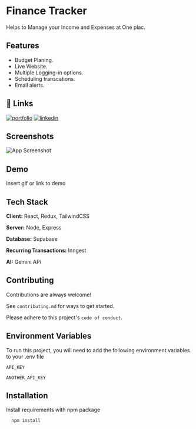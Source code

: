 
# Finance Tracker 

Helps to Manage your Income and Expenses at One plac. 


## Features

- Budget Planing.
- Live Website.
- Multiple Logging-in options.
- Scheduling transcations.
- Email alerts.


## 🔗 Links
[![portfolio](https://img.shields.io/badge/my_portfolio-000?style=for-the-badge&logo=ko-fi&logoColor=white)](https://katherineoelsner.com/)
[![linkedin](https://img.shields.io/badge/linkedin-0A66C2?style=for-the-badge&logo=linkedin&logoColor=white)](https://www.linkedin.com/in/bharathganeshn/)



## Screenshots

![App Screenshot](https://via.placeholder.com/468x300?text=App+Screenshot+Here)


## Demo

Insert gif or link to demo


## Tech Stack

**Client:** React, Redux, TailwindCSS

**Server:** Node, Express

**Database:** Supabase 

**Recurring Transactions:** Inngest

**AI:** Gemini APi



## Contributing

Contributions are always welcome!

See `contributing.md` for ways to get started.

Please adhere to this project's `code of conduct`.


## Environment Variables

To run this project, you will need to add the following environment variables to your .env file

`API_KEY`

`ANOTHER_API_KEY`


## Installation

Install requirements with npm package

```bash
  npm install
```
    
